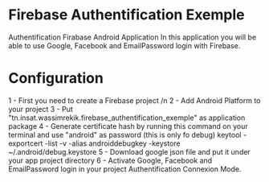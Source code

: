 # Firebase Authentification Exemple
Authentification Firabase Android Application
In this application you will be able to use Google, Facebook and EmailPassword login with Firebase.

# Configuration

1 - First you need to create a Firebase project /n
2 - Add Android Platform to your project
3 - Put "tn.insat.wassimrekik.firebase_authentification_exemple" as application package
4 - Generate certificate hash by running this command on your terminal and use "android" as password (this is only fo debug)
keytool -exportcert -list -v -alias androiddebugkey -keystore ~/.android/debug.keystore
5 - Download google json file and put it under your app project directory
6 - Activate Google, Facebook and EmailPassword login in your project Authentification Connexion Mode.

 

